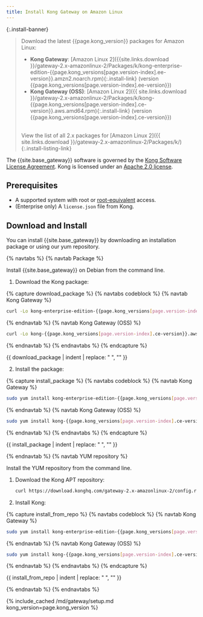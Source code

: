 ```yaml
---
title: Install Kong Gateway on Amazon Linux
---
```


<!-- Banner with links to latest downloads -->
<!-- The install-link and install-listing-link classes are used for tracking, do not remove -->

{:.install-banner}
> Download the latest {{page.kong_version}} packages for
> Amazon Linux:
> * **Kong Gateway**: [Amazon Linux 2]({{site.links.download }}/gateway-2.x-amazonlinux-2/Packages/k/kong-enterprise-edition-{{page.kong_versions[page.version-index].ee-version}}.amzn2.noarch.rpm){:.install-link} (version {{page.kong_versions[page.version-index].ee-version}})
> * **Kong Gateway (OSS)**: [Amazon Linux 2]({{ site.links.download }}/gateway-2.x-amazonlinux-2/Packages/k/kong-{{page.kong_versions[page.version-index].ce-version}}.aws.amd64.rpm){:.install-link} (version {{page.kong_versions[page.version-index].ce-version}})
> <br><br>
>
> <span class="install-subtitle">View the list of all 2.x packages for
> [Amazon Linux 2]({{ site.links.download }}/gateway-2.x-amazonlinux-2/Packages/k/){:.install-listing-link}  </span>

The {{site.base_gateway}} software is governed by the
[Kong Software License Agreement](https://konghq.com/kongsoftwarelicense).
Kong is licensed under an
[Apache 2.0 license](https://github.com/Kong/kong/blob/master/LICENSE).

## Prerequisites

* A supported system with root or [root-equivalent](/gateway/{{page.kong_version}}/plan-and-deploy/kong-user/) access.
* (Enterprise only) A `license.json` file from Kong.

## Download and Install

You can install {{site.base_gateway}} by downloading an installation package or using our yum repository.

{% navtabs %}
{% navtab Package %}

Install {{site.base_gateway}} on Debian from the command line.

1. Download the Kong package:

{% capture download_package %}
{% navtabs codeblock %}
{% navtab Kong Gateway %}
```bash
curl -Lo kong-enterprise-edition-{{page.kong_versions[page.version-index].ee-version}}.amzn2.noarch.rpm "{{ site.links.download }}/gateway-2.x-amazonlinux-2/Packages/k/kong-enterprise-edition-{{page.kong_versions[page.version-index].ee-version}}.amzn2.noarch.rpm"
```
{% endnavtab %}
{% navtab Kong Gateway (OSS) %}
```bash
curl -Lo kong-{{page.kong_versions[page.version-index].ce-version}}.aws.amd64.rpm "{{ site.links.download }}/gateway-2.x-amazonlinux-2/Packages/k/kong-{{page.kong_versions[page.version-index].ce-version}}.aws.amd64.rpm"
```
{% endnavtab %}
{% endnavtabs %}
{% endcapture %}

{{ download_package | indent | replace: " </code>", "</code>" }}

2. Install the package:

{% capture install_package %}
{% navtabs codeblock %}
{% navtab Kong Gateway %}
```bash
sudo yum install kong-enterprise-edition-{{page.kong_versions[page.version-index].ee-version}}.amzn2.noarch.rpm
```
{% endnavtab %}
{% navtab Kong Gateway (OSS) %}
```bash
sudo yum install kong-{{page.kong_versions[page.version-index].ce-version}}.aws.amd64.rpm
```
{% endnavtab %}
{% endnavtabs %}
{% endcapture %}

{{ install_package | indent | replace: " </code>", "</code>" }}

{% endnavtab %}
{% navtab YUM repository %}

Install the YUM repository from the command line.

1. Download the Kong APT repository:
    ```bash
    curl https://download.konghq.com/gateway-2.x-amazonlinux-2/config.repo | sudo tee /etc/yum.repos.d/kong.repo
    ```

2. Install Kong:

{% capture install_from_repo %}
{% navtabs codeblock %}
{% navtab Kong Gateway %}
```bash
sudo yum install kong-enterprise-edition-{{page.kong_versions[page.version-index].ee-version}}
```
{% endnavtab %}
{% navtab Kong Gateway (OSS) %}
```bash
sudo yum install kong-{{page.kong_versions[page.version-index].ce-version}}
```
{% endnavtab %}
{% endnavtabs %}
{% endcapture %}

{{ install_from_repo | indent | replace: " </code>", "</code>" }}

{% endnavtab %}
{% endnavtabs %}

{% include_cached /md/gateway/setup.md kong_version=page.kong_version %}
